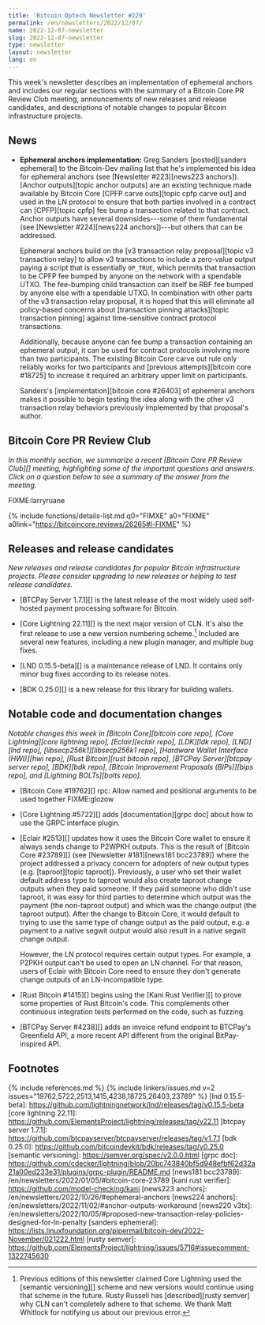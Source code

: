 ```yaml
---
title: 'Bitcoin Optech Newsletter #229'
permalink: /en/newsletters/2022/12/07/
name: 2022-12-07-newsletter
slug: 2022-12-07-newsletter
type: newsletter
layout: newsletter
lang: en
---
```

This week's newsletter describes an implementation of ephemeral anchors
and includes our regular sections with the summary of a Bitcoin Core PR
Review Club meeting, announcements of new releases and release
candidates, and descriptions of notable changes to popular Bitcoin
infrastructure projects.

## News

- **Ephemeral anchors implementation:** Greg Sanders [posted][sanders
  ephemeral] to the Bitcoin-Dev mailing list that he's implemented his
  idea for ephemeral anchors (see [Newsletter #223][news223 anchors]).
  [Anchor outputs][topic anchor outputs] are an existing technique made
  available by Bitcoin Core [CPFP carve outs][topic cpfp carve out] and
  used in the LN protocol to ensure that both parties involved in a
  contract can [CPFP][topic cpfp] fee bump a transaction related to that
  contract.  Anchor outputs have several downsides---some of them
  fundamental (see [Newsletter #224][news224 anchors])---but others
  that can be addressed.

    Ephemeral anchors build on the [v3 transaction relay proposal][topic
    v3 transaction relay] to allow v3 transactions to include a
    zero-value output paying a script that is essentially `OP_TRUE`,
    which permits that transaction to be CPFP fee bumped by anyone on the
    network with a spendable UTXO.  The fee-bumping child transaction
    can itself be RBF fee bumped by anyone else with a spendable UTXO.
    In combination with other parts of the v3 transaction relay
    proposal, it is hoped that this will eliminate all policy-based
    concerns about [transaction pinning attacks][topic transaction
    pinning] against time-sensitive contract protocol transactions.

    Additionally, because anyone can fee bump a transaction containing
    an ephemeral output, it can be used for contract protocols involving
    more than two participants.  The existing Bitcoin Core carve out
    rule only reliably works for two participants and [previous
    attempts][bitcoin core #18725] to increase it required an
    arbitrary upper limit on participants.

    Sanders's [implementation][bitcoin core #26403] of ephemeral anchors
    makes it possible to begin testing the idea along with the other v3
    transaction relay behaviors previously implemented by that
    proposal's author.

## Bitcoin Core PR Review Club

*In this monthly section, we summarize a recent [Bitcoin Core PR Review Club][]
meeting, highlighting some of the important questions and answers.  Click on a
question below to see a summary of the answer from the meeting.*

FIXME:larryruane

{% include functions/details-list.md
  q0="FIMXE"
  a0="FIXME"
  a0link="https://bitcoincore.reviews/26265#l-FIXME"
%}

## Releases and release candidates

*New releases and release candidates for popular Bitcoin infrastructure
projects.  Please consider upgrading to new releases or helping to test
release candidates.*

- [BTCPay Server 1.7.1][] is the latest release of the most widely used
  self-hosted payment processing software for Bitcoin.

- [Core Lightning 22.11][] is the next major version of CLN.  It's also
  the first release to use a new version numbering scheme.[^semver]
  Included are several new features, including a new plugin manager,
  and multiple bug fixes.

- [LND 0.15.5-beta][] is a maintenance release of LND.  It contains
  only minor bug fixes according to its release notes.

- [BDK 0.25.0][] is a new release for this library for building wallets.

## Notable code and documentation changes

*Notable changes this week in [Bitcoin Core][bitcoin core repo], [Core
Lightning][core lightning repo], [Eclair][eclair repo], [LDK][ldk repo],
[LND][lnd repo], [libsecp256k1][libsecp256k1 repo], [Hardware Wallet
Interface (HWI)][hwi repo], [Rust Bitcoin][rust bitcoin repo], [BTCPay
Server][btcpay server repo], [BDK][bdk repo], [Bitcoin Improvement
Proposals (BIPs)][bips repo], and [Lightning BOLTs][bolts repo].*

- [Bitcoin Core #19762][] rpc: Allow named and positional arguments to be used together FIXME:glozow

- [Core Lightning #5722][] adds [documentation][grpc doc] about how to
  use the GRPC interface plugin.

- [Eclair #2513][] updates how it uses the Bitcoin Core wallet to ensure
  it always sends change to P2WPKH outputs.  This
  is the result of [Bitcoin Core #23789][] (see [Newsletter
  #181][news181 bcc23789]) where the project addressed a privacy
  concern for adopters of new output types (e.g. [taproot][topic
  taproot]).  Previously, a user who set their wallet default address
  type to taproot would also create taproot change outputs when they
  paid someone.  If they paid someone who didn't use taproot, it was
  easy for third parties to determine which output was the payment (the
  non-taproot output) and which was the change output (the taproot
  output).  After the change to Bitcoin Core, it would default to trying
  to use the same type of change output as the paid output, e.g. a
  payment to a native segwit output would also result in a native segwit
  change output.

    However, the LN protocol requires certain output types.  For
    example, a P2PKH output can't be used to open an LN channel.
    For that reason, users of Eclair with Bitcoin Core need to ensure
    they don't generate change outputs of an LN-incompatible type.

- [Rust Bitcoin #1415][] begins using the [Kani Rust Verifier][] to
  prove some properties of Rust Bitcoin's code.  This complements other
  continuous integration tests performed on the code, such as fuzzing.

- [BTCPay Server #4238][] adds an invoice refund endpoint to BTCPay's
  Greenfield API, a more recent API different from the original BitPay-inspired API.

## Footnotes

[^semver]:
    Previous editions of this newsletter claimed Core Lightning used the
    [semantic versioning][] scheme and new versions would continue using
    that scheme in the future.  Rusty Russell has [described][rusty
    semver] why CLN can't completely adhere to that scheme.  We thank
    Matt Whitlock for notifying us about our previous error.

{% include references.md %}
{% include linkers/issues.md v=2 issues="19762,5722,2513,1415,4238,18725,26403,23789" %}
[lnd 0.15.5-beta]: https://github.com/lightningnetwork/lnd/releases/tag/v0.15.5-beta
[core lightning 22.11]: https://github.com/ElementsProject/lightning/releases/tag/v22.11
[btcpay server 1.7.1]: https://github.com/btcpayserver/btcpayserver/releases/tag/v1.7.1
[bdk 0.25.0]: https://github.com/bitcoindevkit/bdk/releases/tag/v0.25.0
[semantic versioning]: https://semver.org/spec/v2.0.0.html
[grpc doc]: https://github.com/cdecker/lightning/blob/20bc743840bf5d948efbf62d32a21a00ed233e31/plugins/grpc-plugin/README.md
[news181 bcc23789]: /en/newsletters/2022/01/05/#bitcoin-core-23789
[kani rust verifier]: https://github.com/model-checking/kani
[news223 anchors]: /en/newsletters/2022/10/26/#ephemeral-anchors
[news224 anchors]: /en/newsletters/2022/11/02/#anchor-outputs-workaround
[news220 v3tx]: /en/newsletters/2022/10/05/#proposed-new-transaction-relay-policies-designed-for-ln-penalty
[sanders ephemeral]: https://lists.linuxfoundation.org/pipermail/bitcoin-dev/2022-November/021222.html
[rusty semver]: https://github.com/ElementsProject/lightning/issues/5716#issuecomment-1322745630
